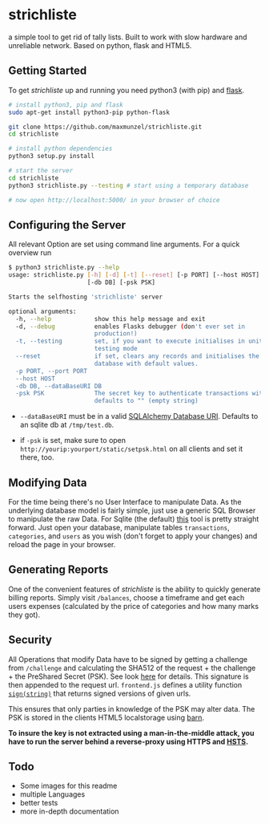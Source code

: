 # strichliste
a simple tool to get rid of tally lists. Built to work with slow hardware and unreliable network. Based on python, flask and HTML5.

## Getting Started

To get *strichliste* up and running you need python3 (with pip) and [flask](http://flask.pocoo.org). 


```bash
# install python3, pip and flask
sudo apt-get install python3-pip python-flask

git clone https://github.com/maxmunzel/strichliste.git
cd strichliste

# install python dependencies
python3 setup.py install

# start the server
cd strichliste
python3 strichliste.py --testing # start using a temporary database

# now open http://localhost:5000/ in your browser of choice
```

## Configuring the Server

All relevant Option are set using command line arguments. For a quick overview run
```bash
$ python3 strichliste.py --help
usage: strichliste.py [-h] [-d] [-t] [--reset] [-p PORT] [--host HOST]
                      [-db DB] [-psk PSK]

Starts the selfhosting 'strichliste' server

optional arguments:
  -h, --help            show this help message and exit
  -d, --debug           enables Flasks debugger (don't ever set in
                        production!)
  -t, --testing         set, if you want to execute initialises in unit
                        testing mode
  --reset               if set, clears any records and initialises the
                        database with default values.
  -p PORT, --port PORT
  --host HOST
  -db DB, --dataBaseURI DB
  -psk PSK              The secret key to authenticate transactions with.
                        defaults to "" (empty string)
```

* `--dataBaseURI`
must be in a valid [SQLAlchemy Database URI](http://docs.sqlalchemy.org/en/latest/core/engines.html#database-urls). 
Defaults to an sqlite db at `/tmp/test.db`.

* if `-psk` is set, make sure to open `http://yourip:yourport/static/setpsk.html` on all clients and set it there, too.

## Modifying Data 

For the time being there's no User Interface to manipulate Data. As the underlying database model is fairly simple,
just use a generic SQL Browser to manipulate the raw Data. For Sqlite (the default) [this](http://sqlitebrowser.org) tool is 
pretty straight forward. Just open your database, manipulate tables `transactions`, `categories`, and `users` as you wish 
(don't forget to apply your changes) and reload the page in your browser.

## Generating Reports

One of the convenient features of *strichliste* is the ability to quickly generate billing reports. Simply visit `/balances`, choose a timeframe and get
each users expenses (calculated by the price of categories and how many marks they got). 

## Security

All Operations that modify Data have to be signed by getting a challenge from `/challenge` and calculating the SHA512 
of the request + the challenge + the PreShared Secret (PSK). See look [here](https://github.com/maxmunzel/strichliste/blob/bde0d14f3ccb58be8fb7450f5a59c9f7e0f8d31e/strichliste/strichliste.py#L240)
for details. This signature is then appended to the request url. `frontend.js` defines a utility function [`sign(string)`](https://github.com/maxmunzel/strichliste/blob/bde0d14f3ccb58be8fb7450f5a59c9f7e0f8d31e/strichliste/static/frontend.js#L10)
that returns signed versions of given urls.

This ensures that only parties in knowledge of the PSK may alter data. The PSK is stored in the clients HTML5 localstorage using [barn](https://github.com/arokor/barn). 

**To insure the key is not extracted using a man-in-the-middle attack, you have to run the server behind a reverse-proxy using HTTPS and [HSTS](https://en.wikipedia.org/wiki/HTTP_Strict_Transport_Security).**

## Todo

* Some images for this readme
* multiple Languages
* better tests
* more in-depth documentation

